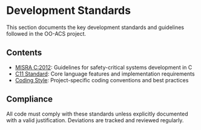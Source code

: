 # Development Standards

This section documents the key development standards and guidelines followed in the OO-ACS project.

## Contents

- [MISRA C:2012](MISRA-C): Guidelines for safety-critical systems development in C
- [C11 Standard](C11-Standard): Core language features and implementation requirements
- [Coding Style](style-guide): Project-specific coding conventions and best practices

## Compliance

All code must comply with these standards unless explicitly documented with a valid justification. Deviations are tracked and reviewed regularly. 